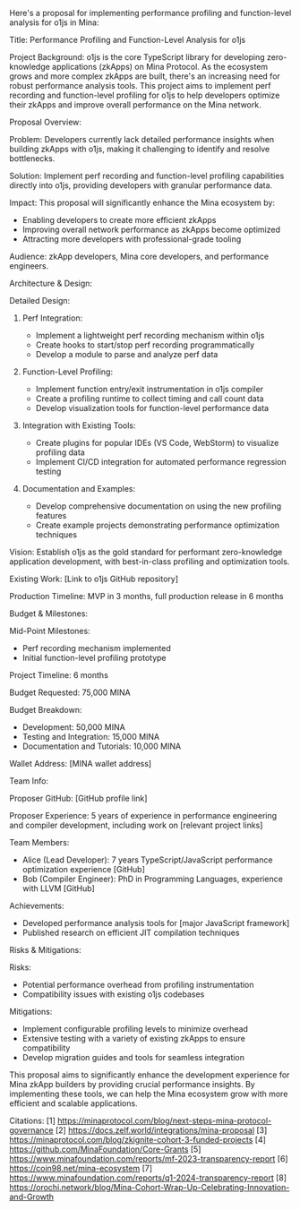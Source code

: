 Here's a proposal for implementing performance profiling and function-level analysis for o1js in Mina:

Title: Performance Profiling and Function-Level Analysis for o1js

Project Background:
o1js is the core TypeScript library for developing zero-knowledge applications (zkApps) on Mina Protocol. As the ecosystem grows and more complex zkApps are built, there's an increasing need for robust performance analysis tools. This project aims to implement perf recording and function-level profiling for o1js to help developers optimize their zkApps and improve overall performance on the Mina network.

Proposal Overview:

Problem: Developers currently lack detailed performance insights when building zkApps with o1js, making it challenging to identify and resolve bottlenecks.

Solution: Implement perf recording and function-level profiling capabilities directly into o1js, providing developers with granular performance data.

Impact: This proposal will significantly enhance the Mina ecosystem by:
- Enabling developers to create more efficient zkApps
- Improving overall network performance as zkApps become optimized
- Attracting more developers with professional-grade tooling

Audience: zkApp developers, Mina core developers, and performance engineers.

Architecture & Design:

Detailed Design:
1. Perf Integration:
   - Implement a lightweight perf recording mechanism within o1js
   - Create hooks to start/stop perf recording programmatically
   - Develop a module to parse and analyze perf data

2. Function-Level Profiling:
   - Implement function entry/exit instrumentation in o1js compiler
   - Create a profiling runtime to collect timing and call count data
   - Develop visualization tools for function-level performance data

3. Integration with Existing Tools:
   - Create plugins for popular IDEs (VS Code, WebStorm) to visualize profiling data
   - Implement CI/CD integration for automated performance regression testing

4. Documentation and Examples:
   - Develop comprehensive documentation on using the new profiling features
   - Create example projects demonstrating performance optimization techniques

Vision: Establish o1js as the gold standard for performant zero-knowledge application development, with best-in-class profiling and optimization tools.

Existing Work: [Link to o1js GitHub repository]

Production Timeline: MVP in 3 months, full production release in 6 months

Budget & Milestones:


Mid-Point Milestones:
- Perf recording mechanism implemented
- Initial function-level profiling prototype

Project Timeline: 6 months

Budget Requested: 75,000 MINA

Budget Breakdown:
- Development: 50,000 MINA
- Testing and Integration: 15,000 MINA
- Documentation and Tutorials: 10,000 MINA

Wallet Address: [MINA wallet address]

Team Info:

Proposer GitHub: [GitHub profile link]

Proposer Experience: 5 years of experience in performance engineering and compiler development, including work on [relevant project links]

Team Members:
- Alice (Lead Developer): 7 years TypeScript/JavaScript performance optimization experience [GitHub]
- Bob (Compiler Engineer): PhD in Programming Languages, experience with LLVM [GitHub]

Achievements:
- Developed performance analysis tools for [major JavaScript framework]
- Published research on efficient JIT compilation techniques

Risks & Mitigations:

Risks:
- Potential performance overhead from profiling instrumentation
- Compatibility issues with existing o1js codebases

Mitigations:
- Implement configurable profiling levels to minimize overhead
- Extensive testing with a variety of existing zkApps to ensure compatibility
- Develop migration guides and tools for seamless integration

This proposal aims to significantly enhance the development experience for Mina zkApp builders by providing crucial performance insights. By implementing these tools, we can help the Mina ecosystem grow with more efficient and scalable applications.

Citations:
[1] https://minaprotocol.com/blog/next-steps-mina-protocol-governance
[2] https://docs.zelf.world/integrations/mina-proposal
[3] https://minaprotocol.com/blog/zkignite-cohort-3-funded-projects
[4] https://github.com/MinaFoundation/Core-Grants
[5] https://www.minafoundation.com/reports/mf-2023-transparency-report
[6] https://coin98.net/mina-ecosystem
[7] https://www.minafoundation.com/reports/q1-2024-transparency-report
[8] https://orochi.network/blog/Mina-Cohort-Wrap-Up-Celebrating-Innovation-and-Growth
